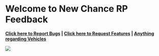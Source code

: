 # Welcome to New Chance RP Feedback

<p><strong><a href="https://github.com/New-Chance-RP/Feedback/issues/new?assignees=&labels=Bug&template=bug-reports.md&title=">Click here to Report Bugs</a> | <a href="https://github.com/New-Chance-RP/Feedback/issues/new?assignees=&labels=Feature+Request&template=feature-requests-.md&title=">Click here to Request Features</a> | <a href="https://github.com/New-Chance-RP/Feedback/issues/new?assignees=&labels=Vehicles&template=vehicle-related-requests-.md&title=">Anything regarding Vehicles</a></strong></p>
<img src="https://i.imgur.com/Whdxkkc.png">
